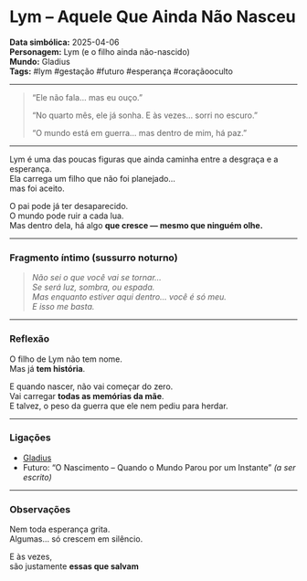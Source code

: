 # Lym – Aquele Que Ainda Não Nasceu

**Data simbólica:** 2025-04-06  
**Personagem:** Lym (e o filho ainda não-nascido)  
**Mundo:** Gladius  
**Tags:** #lym #gestação #futuro #esperança #coraçãooculto

---

> “Ele não fala… mas eu ouço.”  
>  
> “No quarto mês, ele já sonha. E às vezes… sorri no escuro.”  
>  
> “O mundo está em guerra… mas dentro de mim, há paz.”

---

Lym é uma das poucas figuras que ainda caminha entre a desgraça e a esperança.  
Ela carrega um filho que não foi planejado…  
mas foi aceito.

O pai pode já ter desaparecido.  
O mundo pode ruir a cada lua.  
Mas dentro dela, há algo **que cresce — mesmo que ninguém olhe.**

---

### Fragmento íntimo (sussurro noturno)

> *Não sei o que você vai se tornar…*  
> *Se será luz, sombra, ou espada.*  
> *Mas enquanto estiver aqui dentro… você é só meu.*  
> *E isso me basta.*

---

### Reflexão

O filho de Lym não tem nome.  
Mas já **tem história**.

E quando nascer, não vai começar do zero.  
Vai carregar **todas as memórias da mãe**.  
E talvez, o peso da guerra que ele nem pediu para herdar.

---

### Ligações

- [Gladius](../mundos/gladius.md)  
- Futuro: “O Nascimento – Quando o Mundo Parou por um Instante” *(a ser escrito)*

---

### Observações

Nem toda esperança grita.  
Algumas… só crescem em silêncio.

E às vezes,  
são justamente **essas que salvam**

